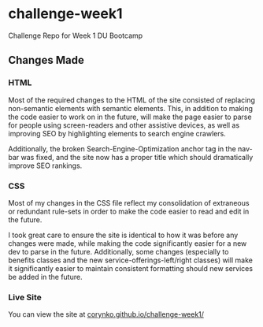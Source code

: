 # challenge-week1

Challenge Repo for Week 1 DU Bootcamp

## Changes Made

### HTML

Most of the required changes to the HTML of the site consisted of replacing non-semantic elements with semantic elements. This, in addition to making the code easier to work on in the future, will make the page easier to parse for people using screen-readers and other assistive devices, as well as improving SEO by highlighting elements to search engine crawlers.

Additionally, the broken Search-Engine-Optimization anchor tag in the nav-bar was fixed, and the site now has a proper title which should dramatically improve SEO rankings.

### CSS

Most of my changes in the CSS file reflect my consolidation of extraneous or redundant rule-sets in order to make the code easier to read and edit in the future.

I took great care to ensure the site is identical to how it was before any changes were made, while making the code significantly easier for a new dev to parse in the future. Additionally, some changes (especially to benefits classes and the new service-offerings-left/right classes) will make it significantly easier to maintain consistent formatting should new services be added in the future.

### Live Site

You can view the site at [corynko.github.io/challenge-week1/](https://corynko.github.io/challenge-week1/)
